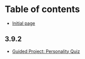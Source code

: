 # Table of contents

* [Initial page](README.md)

## 3.9.2

* [Guided Project: Personality Quiz](3.9.2/guided-project-personality-quiz.md)

